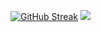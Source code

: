 [![GitHub Streak](https://github-readme-streak-stats.herokuapp.com?user=Rainebott&theme=youtube-dark&border_radius=5&card_width=595&card_height=235)](https://git.io/streak-stats) ![](https://komarev.com/ghpvc/?username=Rainebott)

